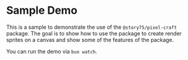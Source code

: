 # Sample Demo

This is a sample to demonstrate the use of the `@story75/pixel-craft` package.
The goal is to show how to use the package to create render sprites on a canvas and show some of the features of the package.

You can run the demo via `bun watch`.
